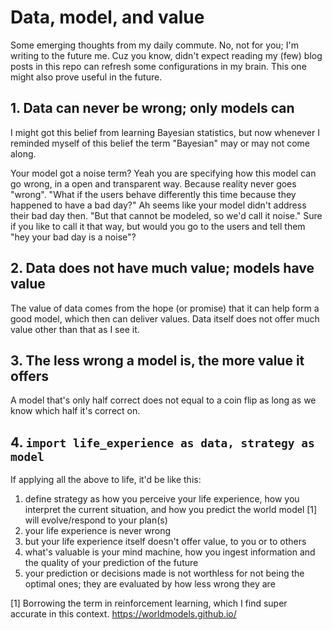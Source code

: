 # Data, model, and value

Some emerging thoughts from my daily commute. No, not for you; I'm writing to the future me. Cuz you know, didn't expect reading my (few) blog posts in this repo can refresh some configurations in my brain. This one might also prove useful in the future.

## 1. Data can never be wrong; only models can

I might got this belief from learning Bayesian statistics, but now whenever I reminded myself of this belief the term "Bayesian" may or may not come along.

Your model got a noise term? Yeah you are specifying how this model can go wrong, in a open and transparent way. Because reality never goes "wrong". "What if the users behave differently this time because they happened to have a bad day?" Ah seems like your model didn't address their bad day then. "But that cannot be modeled, so we'd call it noise." Sure if you like to call it that way, but would you go to the users and tell them "hey your bad day is a noise"?

## 2. Data does not have much value; models have value

The value of data comes from the hope (or promise) that it can help form a good model, which then can deliver values. Data itself does not offer much value other than that as I see it.

## 3. The less wrong a model is, the more value it offers

A model that's only half correct does not equal to a coin flip as long as we know which half it's correct on.

## 4. `import life_experience as data, strategy as model`

If applying all the above to life, it'd be like this:
1. define strategy as how you perceive your life experience, how you interpret the current situation, and how you predict the world model [1] will evolve/respond to your plan(s)
2. your life experience is never wrong
3. but your life experience itself doesn't offer value, to you or to others
4. what's valuable is your mind machine, how you ingest information and the quality of your prediction of the future
5. your prediction or decisions made is not worthless for not being the optimal ones; they are evaluated by how less wrong they are

[1] Borrowing the term in reinforcement learning, which I find super accurate in this context. https://worldmodels.github.io/
